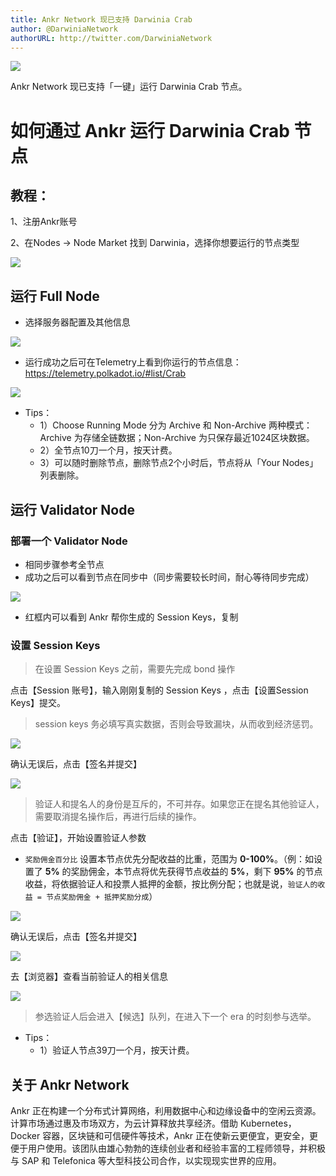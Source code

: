 ```yaml
---
title: Ankr Network 现已支持 Darwinia Crab
author: @DarwiniaNetwork
authorURL: http://twitter.com/DarwiniaNetwork
---
```


![](assets/2020-06-08-ankr.png)

Ankr Network 现已支持「一键」运行 Darwinia Crab 节点。

<!--truncate-->

# 如何通过 Ankr 运行 Darwinia Crab 节点

## 教程：

1、注册Ankr账号

2、在Nodes → Node Market 找到 Darwinia，选择你想要运行的节点类型

![](assets/2020-06-08-ankr-2.png)

## 运行 Full Node

- 选择服务器配置及其他信息

![](assets/2020-06-08-ankr-3.png)

- 运行成功之后可在Telemetry上看到你运行的节点信息：https://telemetry.polkadot.io/#list/Crab

![](assets/2020-06-08-ankr-4.png)

- Tips：
  - 1）Choose Running Mode 分为 Archive 和 Non-Archive 两种模式：Archive 为存储全链数据；Non-Archive 为只保存最近1024区块数据。
  - 2）全节点10刀一个月，按天计费。
  - 3）可以随时删除节点，删除节点2个小时后，节点将从「Your Nodes」列表删除。

## 运行 Validator Node

### 部署一个 Validator Node

- 相同步骤参考全节点
- 成功之后可以看到节点在同步中（同步需要较长时间，耐心等待同步完成）

![](assets/2020-06-08-ankr-5.png)

- 红框内可以看到 Ankr 帮你生成的 Session Keys，复制

### 设置 Session Keys

> 在设置 Session Keys 之前，需要先完成 bond 操作

点击【Session 账号】，输入刚刚复制的 Session Keys ，点击【设置Session Keys】提交。

> session keys 务必填写真实数据，否则会导致漏块，从而收到经济惩罚。

![](assets/tut-validator-1-cn.png)

确认无误后，点击【签名并提交】

![](assets/tut-validator-2-cn.png)

> 验证人和提名人的身份是互斥的，不可并存。如果您正在提名其他验证人，需要取消提名操作后，再进行后续的操作。

点击【验证】，开始设置验证人参数

- `奖励佣金百分比` 设置本节点优先分配收益的比重，范围为 **0-100%**。（例：如设置了 **5%** 的奖励佣金，本节点将优先获得节点收益的 **5%**，剩下 **95%** 的节点收益，将依据验证人和投票人抵押的金额，按比例分配；也就是说，`验证人的收益 = 节点奖励佣金 + 抵押奖励分成`）

![](assets/tut-validator-3-cn.png)

确认无误后，点击【签名并提交】

![](assets/tut-validator-4-cn.png)

去【浏览器】查看当前验证人的相关信息

![](assets/tut-validator-5-cn.png)
> 参选验证人后会进入【候选】队列，在进入下一个 era 的时刻参与选举。

- Tips：
  - 1）验证人节点39刀一个月，按天计费。

## 关于 Ankr Network 
Ankr 正在构建一个分布式计算网络，利用数据中心和边缘设备中的空闲云资源。 计算市场通过惠及市场双方，为云计算释放共享经济。借助 Kubernetes，Docker 容器，区块链和可信硬件等技术，Ankr 正在使新云更便宜，更安全，更便于用户使用。该团队由雄心勃勃的连续创业者和经验丰富的工程师领导，并积极与 SAP 和 Telefonica 等大型科技公司合作，以实现现实世界的应用。

